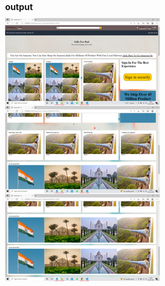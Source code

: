 # output
![alt text](image/Screenshot%20(449).png)
![alt text](image/Screenshot%20(450).png)
![alt text](image/Screenshot%20(451).png)